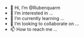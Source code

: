 - 👋 Hi, I’m @Rubenquarm
- 👀 I’m interested in ...
- 🌱 I’m currently learning ...
- 💞️ I’m looking to collaborate on ...
- 📫 How to reach me ...

<!---
Rubenquarm/Rubenquarm is a ✨ special ✨ repository because its `README.md` (this file) appears on your GitHub profile.
You can click the Preview link to take a look at your changes.
--->
